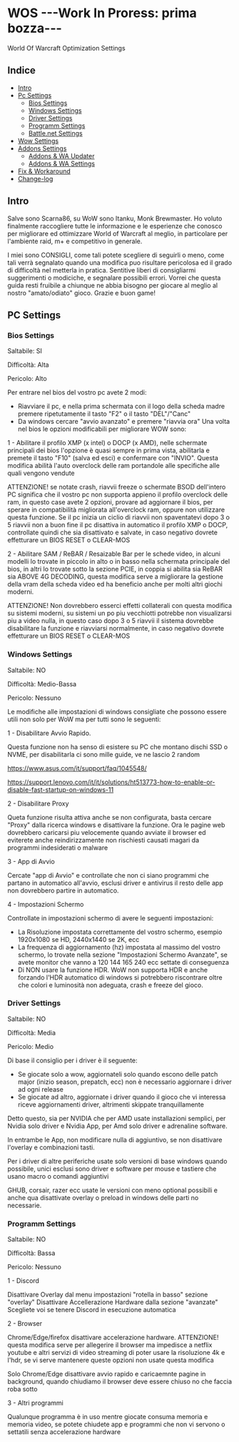 # WOS ---Work In Proress: prima bozza---
World Of Warcraft Optimization Settings
## Indice
- [Intro](#intro)
- [Pc Settings](#pc-settings)
  - [Bios Settings](#bios-settings)
  - [Windows Settings](#windows-settings)
  - [Driver Settings](#driver-settings)
  - [Programm Settings](#programm-settings)
  - [Battle.net Settings](#bnet-settings)
- [Wow Settings](#wow-settings)
- [Addons Settings](#addons-settings)
  - [Addons & WA Updater](#wowup-wago)
  - [Addons & WA Settings](#addons-wa-settings)
- [Fix & Workaround](#fix-workaround)
- [Change-log](#change-log)

## Intro
Salve sono Scarna86, su WoW sono Itanku, Monk Brewmaster. Ho voluto finalmente raccogliere tutte le informazione e le esperienze che conosco per migliorare ed ottimizzare World of Warcraft al meglio, in particolare per l'ambiente raid, m+ e competitivo in generale.

I miei sono CONSIGLI, come tali potete scegliere di seguirli o meno, come tali verrà segnalato quando una modifica puo risultare pericolosa ed il grado di difficoltà nel metterla in pratica.
Sentitive liberi di consigliarmi suggerimenti o modiciche, e segnalare possibili errori. Vorrei che questa guida resti fruibile a chiunque ne abbia bisogno per giocare al meglio al nostro "amato/odiato" gioco.
Grazie e buon game!

## PC Settings
### Bios Settings
Saltabile: SI 

Difficoltà: Alta 

Pericolo: Alto

Per entrare nel bios del vostro pc avete 2 modi:
- Riavviare il pc, e nella prima schermata con il logo della scheda madre premere ripetutamente il tasto "F2" o il tasto "DEL"/"Canc"
- Da windows cercare "avvio avanzato" e premere "riavvia ora"
Una volta nel bios le opzioni modificabili per migliorare WOW sono:

1 - Abilitare il profilo XMP (x intel) o DOCP (x AMD), nelle schermate principali dei bios l'opzione è quasi sempre in prima vista, abilitarla e premete il tasto "F10" (salva ed esci) e confermare con "INVIO". Questa modifica abilità l'auto overclock delle ram portandole alle specifiche alle quali vengono vendute 

  ATTENZIONE! se notate crash, riavvii freeze o schermate BSOD dell'intero PC significa che il vostro pc non supporta appieno il profilo overclock delle ram, in questo case avete 2 opzioni, provare ad aggiornare il bios, per sperare in compatibilità migliorata all'overclock ram, oppure non utilizzare questa funzione. Se il pc inizia un ciclio di riavvii non spaventatevi dopo 3 o 5 riavvii non a buon fine il pc disattiva in automatico il profilo XMP o DOCP, controllate quindi che sia disattivato e salvate, in caso negativo dovrete effetturare un BIOS RESET o CLEAR-MOS

2 - Abilitare SAM / ReBAR / Resaizable Bar per le schede video, in alcuni modelli lo trovate in piccolo in alto o in basso nella schermata principale del bios, in altri lo trovate sotto la sezione PCIE, in coppia si abilita sia ReBAR sia ABOVE 4G DECODING, questa modifica serve a migliorare la gestione della vram della scheda video ed ha beneficio anche per molti altri giochi moderni.

  ATTENZIONE! Non dovrebbero esserci effetti collaterali con questa modifica su sistemi moderni, su sistemi un po piu vecchiotti potrebbe non visualizarsi piu a video nulla, in questo caso dopo 3 o 5 riavvii il sistema dovrebbe disabilitare la funzione e riavviarsi normalmente, in caso negativo dovrete effetturare un BIOS RESET o CLEAR-MOS

### Windows Settings
Saltabile: NO

Difficoltà: Medio-Bassa

Pericolo: Nessuno

Le modifiche alle impostazioni di windows consigliate che possono essere utili non solo per WoW ma per tutti sono le seguenti:

1 - Disabilitare Avvio Rapido.

Questa funzione non ha senso di esistere su PC che montano dischi SSD o NVME, per disabilitarla ci sono mille guide, ve ne lascio 2 random

https://www.asus.com/it/support/faq/1045548/

https://support.lenovo.com/it/it/solutions/ht513773-how-to-enable-or-disable-fast-startup-on-windows-11

2 - Disabilitare Proxy

Queta funzione risulta attiva anche se non configurata, basta cercare "Proxy" dalla ricerca windows e disattivare la funzione. Ora le pagine web dovrebbero caricarsi piu velocemente quando avviate il browser ed eviterete anche reindirizzamente non rischiesti causati magari da programmi indesiderati o malware

3 - App di Avvio

Cercate "app di Avvio" e controllate che non ci siano programmi che partano in automatico all'avvio, esclusi driver e antivirus il resto delle app non dovrebbero partire in automatico.

4 - Impostazioni Schermo

Controllate in impostazioni schermo di avere le seguenti impostazioni:

  - La Risoluzione impostata correttamente del vostro schermo, esempio 1920x1080 se HD, 2440x1440 se 2K, ecc
  - La frequenza di aggiornamento (hz) impostata al massimo del vostro schermo, lo trovate nella sezione "Impostazioni Schermo Avanzate", se avete monitor che vanno a 120 144 165 240 ecc settate di conseguenza
  - Di NON usare la funzione HDR. WoW non supporta HDR e anche forzando l'HDR automatico di windows si potrebbero riscontrare oltre che colori e luminosità non adeguata, crash e freeze del gioco.

### Driver Settings
Saltabile: NO 

Difficoltà: Media 

Pericolo: Medio

Di base il consiglio per i driver è il seguente:

- Se giocate solo a wow, aggiornateli solo quando escono delle patch major (inizio season, prepatch, ecc) non è necessario aggiornare i driver ad ogni release
- Se giocate ad altro, aggiornate i driver quando il gioco che vi interessa riceve aggiornamenti driver, altrimenti skippate tranquillamente

Detto questo, sia per NVIDIA che per AMD usate installazioni semplici, per Nvidia solo driver e Nvidia App, per Amd solo driver e adrenaline software.

In entrambe le App, non modificare nulla di aggiuntivo, se non disattivare l'overlay e combinazioni tasti.

Per i driver di altre periferiche usate solo versioni di base windows quando possibile, unici esclusi sono driver e software per mouse e tastiere che usano macro o comandi aggiuntivi

GHUB, corsair, razer ecc usate le versioni con meno optional possibili e anche qua disattivate overlay o preload in windows delle parti no necessarie.

### Programm Settings

Saltabile: NO 

Difficoltà: Bassa 

Pericolo: Nessuno

1 - Discord

Disattivare Overlay dal menu impostazioni "rotella in basso" sezione "overlay"
Disattivare Accellerazione Hardware dalla sezione "avanzate"
Scegliete voi se tenere Discord in esecuzione automatica

2 - Browser

Chrome/Edge/firefox disattivare accelerazione hardware. ATTENZIONE! questa modifica serve per allegerire il browser ma impedisce a netflix youtube e altri servizi di video streaming di poter usare la risoluzione 4k e l'hdr, se vi serve mantenere queste opzioni non usate questa modifica

Solo Chrome/Edge disattivare avvio rapido e caricaemnte pagine in background, quando chiudiamo il browser deve essere chiuso no che faccia roba sotto

3 - Altri programmi

Qualunque programma è in uso mentre giocate consuma memoria e memoria video, se potete chiudete app e programmi che non vi servono o settatili senza accelerazione hardware


























